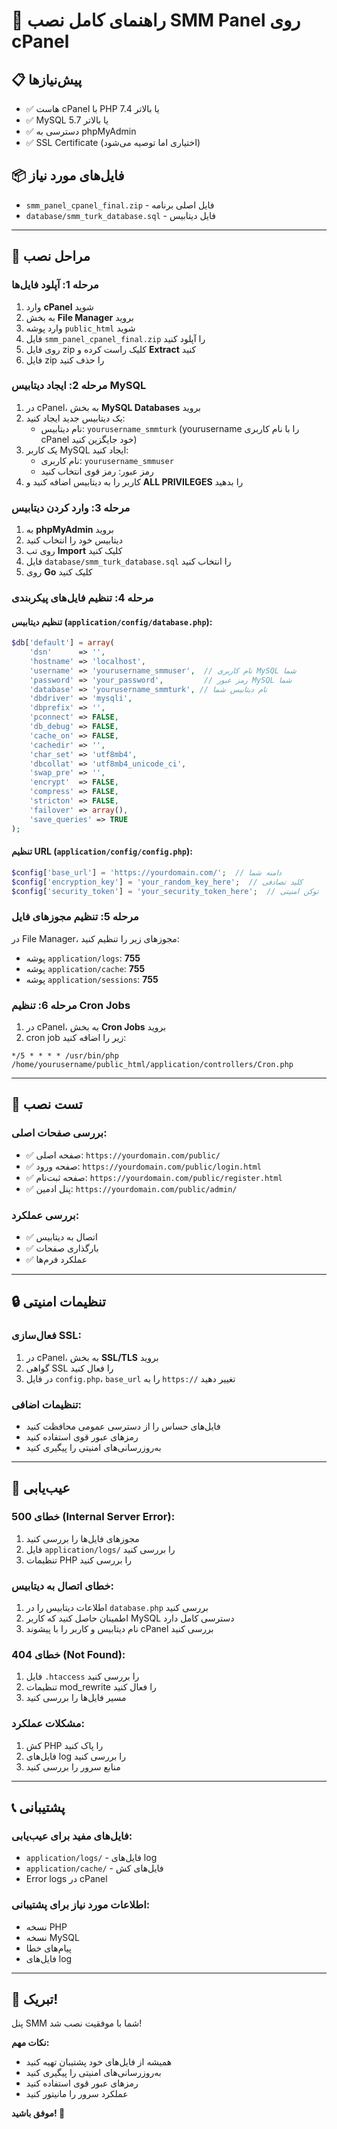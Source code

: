 # 🚀 راهنمای کامل نصب SMM Panel روی cPanel

## 📋 پیش‌نیازها
- ✅ هاست cPanel با PHP 7.4 یا بالاتر
- ✅ MySQL 5.7 یا بالاتر  
- ✅ دسترسی به phpMyAdmin
- ✅ SSL Certificate (اختیاری اما توصیه می‌شود)

## 📦 فایل‌های مورد نیاز
- `smm_panel_cpanel_final.zip` - فایل اصلی برنامه
- `database/smm_turk_database.sql` - فایل دیتابیس

---

## 🔧 مراحل نصب

### مرحله 1: آپلود فایل‌ها
1. وارد **cPanel** شوید
2. به بخش **File Manager** بروید
3. وارد پوشه `public_html` شوید
4. فایل `smm_panel_cpanel_final.zip` را آپلود کنید
5. روی فایل zip کلیک راست کرده و **Extract** کنید
6. فایل zip را حذف کنید

### مرحله 2: ایجاد دیتابیس MySQL
1. در cPanel، به بخش **MySQL Databases** بروید
2. یک دیتابیس جدید ایجاد کنید:
   - نام دیتابیس: `yourusername_smmturk` (yourusername را با نام کاربری cPanel خود جایگزین کنید)
3. یک کاربر MySQL ایجاد کنید:
   - نام کاربری: `yourusername_smmuser`
   - رمز عبور: رمز قوی انتخاب کنید
4. کاربر را به دیتابیس اضافه کنید و **ALL PRIVILEGES** را بدهید

### مرحله 3: وارد کردن دیتابیس
1. به **phpMyAdmin** بروید
2. دیتابیس خود را انتخاب کنید
3. روی تب **Import** کلیک کنید
4. فایل `database/smm_turk_database.sql` را انتخاب کنید
5. روی **Go** کلیک کنید

### مرحله 4: تنظیم فایل‌های پیکربندی

#### تنظیم دیتابیس (`application/config/database.php`):
```php
$db['default'] = array(
    'dsn'      => '',
    'hostname' => 'localhost',
    'username' => 'yourusername_smmuser',  // نام کاربری MySQL شما
    'password' => 'your_password',         // رمز عبور MySQL شما  
    'database' => 'yourusername_smmturk', // نام دیتابیس شما
    'dbdriver' => 'mysqli',
    'dbprefix' => '',
    'pconnect' => FALSE,
    'db_debug' => FALSE,
    'cache_on' => FALSE,
    'cachedir' => '',
    'char_set' => 'utf8mb4',
    'dbcollat' => 'utf8mb4_unicode_ci',
    'swap_pre' => '',
    'encrypt'  => FALSE,
    'compress' => FALSE,
    'stricton' => FALSE,
    'failover' => array(),
    'save_queries' => TRUE
);
```

#### تنظیم URL (`application/config/config.php`):
```php
$config['base_url'] = 'https://yourdomain.com/';  // دامنه شما
$config['encryption_key'] = 'your_random_key_here';  // کلید تصادفی
$config['security_token'] = 'your_security_token_here';  // توکن امنیتی
```

### مرحله 5: تنظیم مجوزهای فایل
در File Manager، مجوزهای زیر را تنظیم کنید:
- پوشه `application/logs`: **755**
- پوشه `application/cache`: **755**  
- پوشه `application/sessions`: **755**

### مرحله 6: تنظیم Cron Jobs
1. در cPanel، به بخش **Cron Jobs** بروید
2. cron job زیر را اضافه کنید:
```
*/5 * * * * /usr/bin/php /home/yourusername/public_html/application/controllers/Cron.php
```

---

## 🧪 تست نصب

### بررسی صفحات اصلی:
- ✅ صفحه اصلی: `https://yourdomain.com/public/`
- ✅ صفحه ورود: `https://yourdomain.com/public/login.html`
- ✅ صفحه ثبت‌نام: `https://yourdomain.com/public/register.html`
- ✅ پنل ادمین: `https://yourdomain.com/public/admin/`

### بررسی عملکرد:
- ✅ اتصال به دیتابیس
- ✅ بارگذاری صفحات
- ✅ عملکرد فرم‌ها

---

## 🔒 تنظیمات امنیتی

### فعال‌سازی SSL:
1. در cPanel، به بخش **SSL/TLS** بروید
2. گواهی SSL را فعال کنید
3. در فایل `config.php`، `base_url` را به `https://` تغییر دهید

### تنظیمات اضافی:
- فایل‌های حساس را از دسترسی عمومی محافظت کنید
- رمزهای عبور قوی استفاده کنید
- به‌روزرسانی‌های امنیتی را پیگیری کنید

---

## 🐛 عیب‌یابی

### خطای 500 (Internal Server Error):
1. مجوزهای فایل‌ها را بررسی کنید
2. فایل `application/logs/` را بررسی کنید
3. تنظیمات PHP را بررسی کنید

### خطای اتصال به دیتابیس:
1. اطلاعات دیتابیس را در `database.php` بررسی کنید
2. اطمینان حاصل کنید که کاربر MySQL دسترسی کامل دارد
3. نام دیتابیس و کاربر را با پیشوند cPanel بررسی کنید

### خطای 404 (Not Found):
1. فایل `.htaccess` را بررسی کنید
2. تنظیمات mod_rewrite را فعال کنید
3. مسیر فایل‌ها را بررسی کنید

### مشکلات عملکرد:
1. کش PHP را پاک کنید
2. فایل‌های log را بررسی کنید
3. منابع سرور را بررسی کنید

---

## 📞 پشتیبانی

### فایل‌های مفید برای عیب‌یابی:
- `application/logs/` - فایل‌های log
- `application/cache/` - فایل‌های کش
- Error logs در cPanel

### اطلاعات مورد نیاز برای پشتیبانی:
- نسخه PHP
- نسخه MySQL  
- پیام‌های خطا
- فایل‌های log

---

## 🎉 تبریک!

پنل SMM شما با موفقیت نصب شد! 

**نکات مهم:**
- همیشه از فایل‌های خود پشتیبان تهیه کنید
- به‌روزرسانی‌های امنیتی را پیگیری کنید
- رمزهای عبور قوی استفاده کنید
- عملکرد سرور را مانیتور کنید

**موفق باشید! 🚀**
